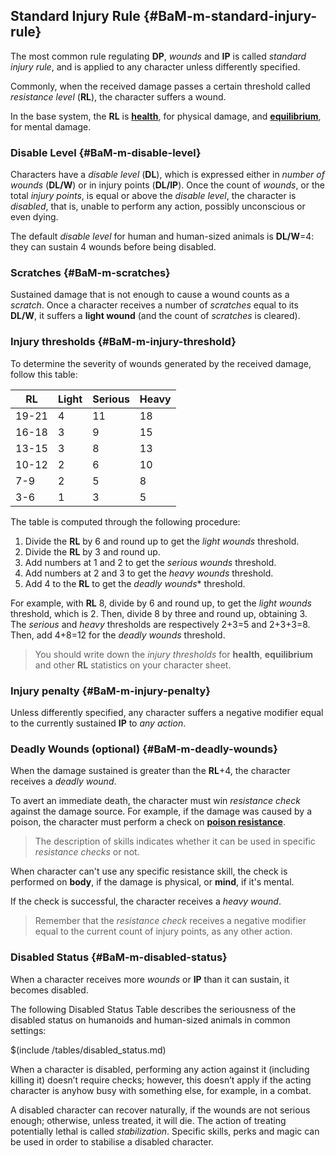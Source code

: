 ## Standard Injury Rule {#BaM-m-standard-injury-rule}

The most common rule regulating **DP**, _wounds_ and **IP** is called
_standard injury rule_, and is applied to any character unless differently
specified.

Commonly, when the received damage passes a certain threshold called
_resistance level_ (**RL**), the character suffers a wound.

In the base system, the **RL** is [__health__](#BaM-c-health), for physical damage, 
and [__equilibrium__](#BaM-c-equilibrium),  for mental damage.

### Disable Level {#BaM-m-disable-level}

Characters have a _disable level_ (**DL**), which is expressed either
in _number of wounds_ (**DL/W**) or in injury points (**DL/IP**). Once the
count of _wounds_, or the total _injury points_, is equal or above the
_disable level_, the character is _disabled_, that is, unable to perform
any action, possibly unconscious or even dying.

The default _disable level_ for human and human-sized animals is __DL/W__=4:
they can sustain 4 wounds before being disabled.

### Scratches {#BaM-m-scratches}

Sustained damage that is not enough to cause a wound counts as a _scratch_.
Once a character receives a number of _scratches_ equal to its __DL/W__,
it suffers a __light wound__ (and the count of _scratches_ is cleared).

### Injury thresholds {#BaM-m-injury-threshold}

To determine the severity of wounds generated by the received damage, follow
this table:

| RL    | Light | Serious | Heavy |
|-------|-------|---------|-------|
| 19-21 | 4     | 11      | 18    | 
| 16-18 | 3     | 9       | 15    |
| 13-15 | 3     | 8       | 13    |
| 10-12 | 2     | 6       | 10    |
| 7-9   | 2     | 5       | 8     |
| 3-6   | 1     | 3       | 5     |

The table is computed through the following procedure:

1. Divide the **RL** by 6 and round up to get the *light wounds* threshold.
1. Divide the **RL** by 3 and round up.
1. Add numbers at 1 and 2 to get the *serious wounds* threshold.
1. Add numbers at 2 and 3 to get the *heavy wounds* threshold.
1. Add 4 to the **RL** to get the *deadly wounds** threshold.

For example, with **RL** 8, divide by 6 and round up, to get the *light wounds* threshold,
which is 2. Then, divide 8 by three and round up, obtaining 3. The *serious* and *heavy*
thresholds are respectively 2+3=5 and 2+3+3=8. Then, add 4+8=12 for the *deadly wounds*
threshold.

> You should write down the _injury thresholds_ for __health__, __equilibrium__
and other **RL** statistics on your character sheet.

### Injury penalty {#BaM-m-injury-penalty}

Unless differently specified, any character suffers a negative modifier
equal to the currently sustained **IP** to _any action_.

### Deadly Wounds (optional) {#BaM-m-deadly-wounds}

When the damage sustained is greater than the **RL**+4, the character receives a
_deadly wound_.

To avert an immediate death, the character must win _resistance check_ against
the damage source. For example, if the damage was
caused by a poison, the character must perform a check on
[__poison resistance__](#BaM-s-poison-resistance).

> The description of skills indicates whether it can be used in specific
_resistance checks_ or not.

When character can't use any specific resistance skill, the check is performed
on __body__, if the damage is physical, or __mind__, if it's mental.

If the check is successful, the character receives a _heavy wound_.

> Remember that the _resistance check_ receives a negative modifier equal
to the current count of injury points, as any other action.


### Disabled Status {#BaM-m-disabled-status}

When a character receives more _wounds_ or **IP** than it can sustain,
it becomes disabled.

The following Disabled Status Table describes the seriousness of the disabled
status on humanoids and human-sized animals in common settings:

$(include /tables/disabled_status.md)

When a character is disabled, performing any action against it (including
killing it) doesn’t require checks; however, this doesn’t apply if the acting
character is anyhow busy with something else, for example, in a combat.

A disabled character can recover naturally, if the wounds are not serious
enough; otherwise, unless treated, it will die.
The action of treating potentially lethal is called _stabilization_.
Specific skills, perks and magic
can be used in order to stabilise a disabled character.
